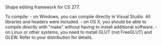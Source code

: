 Shape editing framework for CS 277.

To compile:
	- on Windows, you can compile directly in Visual Studio. All libraries and headers were included.
	- on OS X, you should be able to compile directly with "make" without having to install additional software.
	- on Linux or other systems, you need to install GLUT (not FreeGLUT) and GLEW. Refer to your distribution for details.